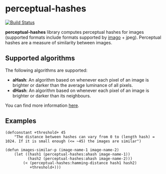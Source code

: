 perceptual-hashes
================
[![Build Status](https://travis-ci.com/shamazmazum/perceptual-hashes.svg?branch=master)](https://travis-ci.com/shamazmazum/perceptual-hashes)

**perceptual-hashes** library computes perceptual hashes for images
(supported formats include formats supported by
[imago](https://github.com/tokenrove/imago) + jpeg). Perceptual hashes
are a measure of similarity between images.

Supported algorithms
--------------------
The following algorithms are supported:

* **aHash**: An algorithm based on whenever each pixel of an image is
  brighter or darker than the average luminance of all pixels.
* **dHash**: An algorithm based on whenever each pixel of an image is
  brighter or darker than its neighbours.

You can find more information
[here](http://www.hackerfactor.com/blog/?/archives/529-Kind-of-Like-That.html).

Examples
--------

~~~~~
(defconstant +threshold+ 45
    "The distance between hashes can vary from 0 to (length hash) =
1024. If it is small enough (<= ~45) the images are similar")

(defun images-similar-p (image-name-1 image-name-2)
    (let ((hash1 (perceptual-hashes:ahash image-name-1))
          (hash2 (perceptual-hashes:ahash image-name-2)))
        (< (perceptual-hashes:hamming-distance hash1 hash2)
           +threshold+)))
~~~~~
